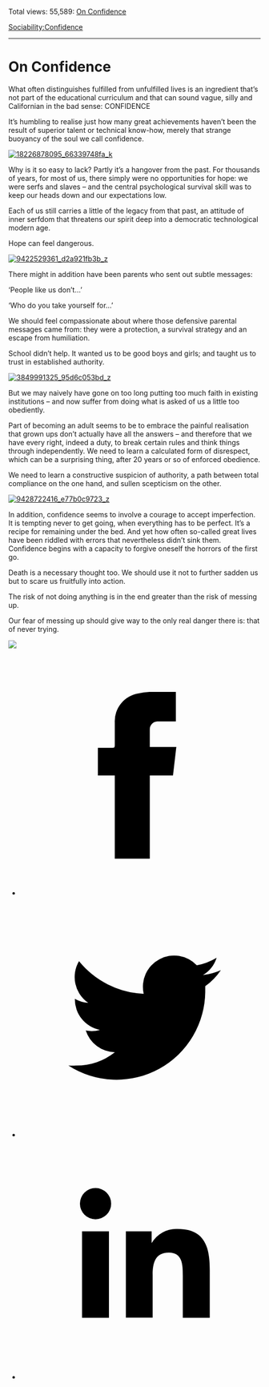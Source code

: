 Total views: 55,589: [On Confidence](https://www.theschooloflife.com/thebookoflife/on-confidence/)

[Sociability:](https://www.theschooloflife.com/thebookoflife/category/sociability/)[Confidence](https://www.theschooloflife.com/thebookoflife/category/sociability/confidence/)

* * *

# On Confidence
<style>
						.alignnone {
  display: block;
  margin-left: auto;
  margin-right: auto;
  align: center:
}

.addtoany_share_save_container {
display:none;
}

.wp-block-image {
		display: block;
  margin-left: auto;
  margin-right: auto;
  width: 50%;
}

.aligncenter {
display: block;
  margin-left: auto;
  margin-right: auto;
  align: center:
}

@media only screen and (max-width: 500px) {
  .wp-block-image {
		display: block;
  margin-left: auto;
  margin-right: auto;
  width: 100%;
} }

h1 {max-width: 600px !important;
}
.s18-single-post .content-area .site-main article .post-cat-header-display + .old-wrapper p {
    font-size: 1.200em
}
						</style>

What often distinguishes fulfilled from unfulfilled lives is an ingredient that’s not part of the educational curriculum and that can sound vague, silly and Californian in the bad sense: CONFIDENCE

It’s humbling to realise just how many great achievements haven’t been the result of superior talent or technical know-how, merely that strange buoyancy of the soul we call confidence.

[![18226878095_66339748fa_k](https://www.theschooloflife.com/thebookoflife/wp-content/uploads/2015/12/18226878095_66339748fa_k.jpg)](http://www.thebookoflife.org/wp-content/uploads/2015/12/18226878095_66339748fa_k.jpg)

Why is it so easy to lack? Partly it’s a hangover from the past. For thousands of years, for most of us, there simply were no opportunities for hope: we were serfs and slaves – and the central psychological survival skill was to keep our heads down and our expectations low.

Each of us still carries a little of the legacy from that past, an attitude of inner serfdom that threatens our spirit deep into a democratic technological modern age.

Hope can feel dangerous.

[![9422529361_d2a921fb3b_z](https://www.theschooloflife.com/thebookoflife/wp-content/uploads/2015/12/9422529361_d2a921fb3b_z.jpg)](http://www.thebookoflife.org/wp-content/uploads/2015/12/9422529361_d2a921fb3b_z.jpg)

There might in addition have been parents who sent out subtle messages:

‘People like us don’t…’

‘Who do you take yourself for…’

We should feel compassionate about where those defensive parental messages came from: they were a protection, a survival strategy and an escape from humiliation.

School didn’t help. It wanted us to be good boys and girls; and taught us to trust in established authority.

[![3849991325_95d6c053bd_z](https://www.theschooloflife.com/thebookoflife/wp-content/uploads/2015/12/3849991325_95d6c053bd_z.jpg)](http://www.thebookoflife.org/wp-content/uploads/2015/12/3849991325_95d6c053bd_z.jpg)

But we may naively have gone on too long putting too much faith in existing institutions – and now suffer from doing what is asked of us a little too obediently.

Part of becoming an adult seems to be to embrace the painful realisation that grown ups don’t actually have all the answers – and therefore that we have every right, indeed a duty, to break certain rules and think things through independently. We need to learn a calculated form of disrespect, which can be a surprising thing, after 20 years or so of enforced obedience.

We need to learn a constructive suspicion of authority, a path between total compliance on the one hand, and sullen scepticism on the other.

[![9428722416_e77b0c9723_z](https://www.theschooloflife.com/thebookoflife/wp-content/uploads/2015/12/9428722416_e77b0c9723_z.jpg)](http://www.thebookoflife.org/wp-content/uploads/2015/12/9428722416_e77b0c9723_z.jpg)

In addition, confidence seems to involve a courage to accept imperfection. It is tempting never to get going, when everything has to be perfect. It’s a recipe for remaining under the bed. And yet how often so-called great lives have been riddled with errors that nevertheless didn’t sink them. Confidence begins with a capacity to forgive oneself the horrors of the first go.

Death is a necessary thought too. We should use it not to further sadden us but to scare us fruitfully into action.

The risk of not doing anything is in the end greater than the risk of messing up.

Our fear of messing up should give way to the only real danger there is: that of never trying.

[![](https://img.youtube.com/vi/1D-vyjQIUDc/0.jpg)](https://www.youtube.com/embed/1D-vyjQIUDc '')
<style>
    .iframe-class { display: block !important; }
</style>

- [<svg xmlns="http://www.w3.org/2000/svg" viewbox="0 0 26 26"><title>Facebook</title>
                    <g>
                        <path d="M8.38,10H9.92c.2,0,.29,0,.29-.28,0-.82,0-1.64,0-2.46a3.05,3.05,0,0,1,2.57-3.15A7.22,7.22,0,0,1,14,3.95c.86,0,1.71,0,2.57,0h.25v3.2h-2A.85.85,0,0,0,14,8c0,.62,0,1.24,0,1.91h2.87L16.51,13H14v9H10.21V13H8.38Z"></path>
                    </g>
                </svg>](http://www.facebook.com/sharer/sharer.php?u=https://www.theschooloflife.com/thebookoflife/on-confidence/)
- [<svg xmlns="http://www.w3.org/2000/svg" viewbox="0 0 26 26"><title>Twitter</title>
                    <path d="M21.69,7.9a6.75,6.75,0,0,1-1.94.53,3.39,3.39,0,0,0,1.48-1.87,6.76,6.76,0,0,1-2.14.82,3.38,3.38,0,0,0-5.75,3.08,9.59,9.59,0,0,1-7-3.53,3.38,3.38,0,0,0,1,4.51A3.36,3.36,0,0,1,5.89,11v0A3.38,3.38,0,0,0,8.6,14.37a3.39,3.39,0,0,1-1.53.06,3.38,3.38,0,0,0,3.15,2.35A6.78,6.78,0,0,1,6,18.22a6.87,6.87,0,0,1-.81,0A9.6,9.6,0,0,0,20,10.08q0-.22,0-.44A6.86,6.86,0,0,0,21.69,7.9Z"></path>
                </svg>](http://twitter.com/share?url=https://www.theschooloflife.com/thebookoflife/on-confidence/&text=&via=theschooloflife)
- [<svg xmlns="http://www.w3.org/2000/svg" viewbox="0 0 26 26"><title>LinkedIn</title>
<path class="cls-2" d="M6.67,10H9.58v9.36H6.67ZM8.13,5.32A1.69,1.69,0,1,1,6.44,7,1.69,1.69,0,0,1,8.13,5.32"></path><path class="cls-2" d="M11.41,10H14.2v1.28h0A3.06,3.06,0,0,1,17,9.75c2.95,0,3.49,1.94,3.49,4.46v5.14H17.57V14.79c0-1.09,0-2.48-1.51-2.48s-1.75,1.18-1.75,2.4v4.63H11.41Z"></path></svg>](https://www.linkedin.com/shareArticle?mini=true&url=https://www.theschooloflife.com/thebookoflife/on-confidence/)
